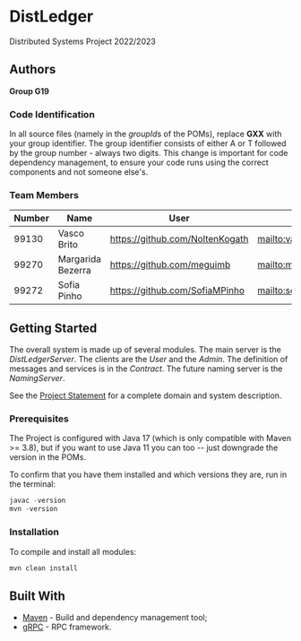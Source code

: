 # DistLedger

Distributed Systems Project 2022/2023

## Authors

**Group G19**

### Code Identification

In all source files (namely in the *groupId*s of the POMs), replace __GXX__ with your group identifier. The group
identifier consists of either A or T followed by the group number - always two digits. This change is important for 
code dependency management, to ensure your code runs using the correct components and not someone else's.

### Team Members

| Number | Name              | User                              | Email                                         |
|--------|-------------------|-----------------------------------|-----------------------------------------------|
| 99130  | Vasco Brito       | <https://github.com/NoltenKogath> | <mailto:vascobrito01@tecnico.ulisboa.pt>       |
| 99270  | Margarida Bezerra | <https://github.com/meguimb>      | <mailto:margarida.bezerra@tecnico.ulisboa.pt> |
| 99272  | Sofia Pinho       | <https://github.com/SofiaMPinho>  | <mailto:sofia.pinho@tecnico.ulisboa.pt>       |

## Getting Started

The overall system is made up of several modules. The main server is the _DistLedgerServer_. The clients are the _User_ 
and the _Admin_. The definition of messages and services is in the _Contract_. The future naming server
is the _NamingServer_.

See the [Project Statement](https://github.com/tecnico-distsys/DistLedger) for a complete domain and system description.

### Prerequisites

The Project is configured with Java 17 (which is only compatible with Maven >= 3.8), but if you want to use Java 11 you
can too -- just downgrade the version in the POMs.

To confirm that you have them installed and which versions they are, run in the terminal:

```s
javac -version
mvn -version
```

### Installation

To compile and install all modules:

```s
mvn clean install
```

## Built With

* [Maven](https://maven.apache.org/) - Build and dependency management tool;
* [gRPC](https://grpc.io/) - RPC framework.
